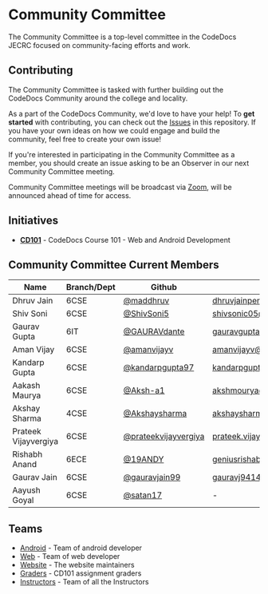 # Community Committee

The Community Committee is a top-level committee in the CodeDocs JECRC focused on community-facing efforts and work.

## Contributing
The Community Committee is tasked with further building out the CodeDocs Community around the college and locality.

As a part of the CodeDocs Community, we'd love to have your help! To **get started** with contributing, you can check out the [Issues](https://github.com/nodejs/community-committee/issues) in this repository. If you have your own ideas on how we could engage and build the community, feel free to create your own issue!

If you're interested in participating in the Community Committee as a member, you should create an issue asking to be an Observer in our next Community Committee meeting.

Community Committee meetings will be broadcast via [Zoom](zoom.us), will be announced ahead of time for access.

## Initiatives
- [**CD101**](http://cd101.codedocs.org) - CodeDocs Course 101 - Web and Android Development

## Community Committee Current Members
| Name | Branch/Dept | Github | Email |
| ----- | ------ | ----- | ----- |
| Dhruv Jain | 6CSE | [@maddhruv](https://github.com/maddhruv) | [dhruvjainpenny@gmail.com](mailto:dhruvjainpenny@gmail.com) |
| Shiv Soni  | 6CSE | [@ShivSoni5](https://github.com/ShivSoni5)| [shivsonic05@gmail.com](mailto:shivsonic05@gmail.com) |
| Gaurav Gupta  | 6IT | [@GAURAVdante](https://github.com/GAURAVdante)| [gauravguptahappy97@gmail.com](mailto:gauravguptahappy97@gmail.com) |
| Aman Vijay | 6CSE | [@amanvijayv](https://github.com/amanvijayv) | [amanvijayv@gmail.com](mailto:amanvijayv@gmail.com) |
| Kandarp Gupta | 6CSE | [@kandarpgupta97](https://github.com/kandarpgupta97) | [kandarpgupta97@gmail.com](mailto:kandarpgupta97@gmail.com) |
| Aakash Maurya | 6CSE | [@Aksh-a1](https://github.com/Aksh-a1) | [akshmourya@gmail.com](mailto:akshmourya@gmail.com) |
| Akshay Sharma | 4CSE | [@Akshaysharma](https://github.com/akshaysharma2277) | [akshaysharma2277@gmail.com](mailto:akshaysharma2277@gmail.com) |
| Prateek Vijayvergiya| 6CSE | [@prateekvijayvergiya](https://github.com/prateekvijayvergiya) | [prateek.vijayudr27@gmail.com](mailto:prateek.vijayudr27@gmail.com) |
| Rishabh Anand | 6ECE | [@19ANDY](https://github.com/19ANDY)| [geniusrishabhanand@gmail.com](mailto:geniusrishabhanand@gmail.com)|
| Gaurav Jain | 6CSE | [@gauravjain99](https://github.com/gauravjain99) | [gauravj9414@gmail.com](mailto:gauravj9414@gmail.com)
| Aayush Goyal | 6CSE | [@satan17](https://github.com/satan17) | - |

## Teams
 - [Android](https://github.com/orgs/CodeDocsJECRC/teams/android) - Team of android developer
 - [Web](https://github.com/orgs/CodeDocsJECRC/teams/web) - Team of web developer
 - [Website](https://github.com/orgs/CodeDocsJECRC/teams/website) - The website maintainers
 - [Graders](https://github.com/orgs/CodeDocsJECRC/teams/graders) - CD101 assignment graders
 - [Instructors](https://github.com/orgs/CodeDocsJECRC/teams/instructors) - Team of all the Instructors

